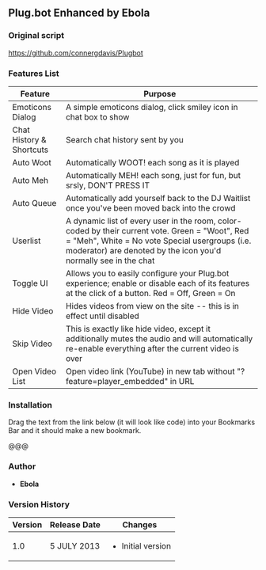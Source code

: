 ## Plug.bot Enhanced by Ebola

### Original script ###
<a href="https://github.com/connergdavis/Plugbot">https://github.com/connergdavis/Plugbot</a>

### Features List ###
Feature | Purpose
--------|--------
Emoticons Dialog | A simple emoticons dialog, click smiley icon in chat box to show
Chat History & Shortcuts | Search chat history sent by you
Auto Woot | Automatically WOOT! each song as it is played
Auto Meh | Automatically MEH! each song, just for fun, but srsly, DON'T PRESS IT
Auto Queue | Automatically add yourself back to the DJ Waitlist once you've been moved back into the crowd
Userlist | A dynamic list of every user in the room, color-coded by their current vote.  Green = "Woot", Red = "Meh", White = No vote  Special usergroups (i.e. moderator) are denoted by the icon you'd normally see in the chat
Toggle UI | Allows you to easily configure your Plug.bot experience;  enable or disable each of its features at the click of a button.  Red = Off, Green = On
Hide Video | Hides videos from view on the site -- this is in effect until disabled
Skip Video | This is exactly like hide video, except it additionally mutes the audio and will automatically re-enable everything after the current video is over
Open Video List | Open video link (YouTube) in new tab without "?feature=player_embedded" in URL

### Installation ###
Drag the text from the link below (it will look like code) into your Bookmarks Bar and it should make a new bookmark.

@@@

### Author ###
+ <strong>Ebola</strong>

### Version History ###
Version | Release Date | Changes
--------|--------------|--------
1.0 | 5 JULY 2013 | <ul><li>Initial version</li></ul>
